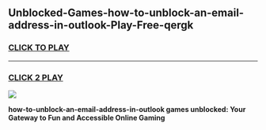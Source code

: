 
## Unblocked-Games-how-to-unblock-an-email-address-in-outlook-Play-Free-qergk
<h3>
<a href="https://premium76.site?title=how-to-unblock-an-email-address-in-outlook&ref=20M">CLICK TO PLAY</a></h3>
<hr>

<h3>
<a href="https://premium76.site?title=how-to-unblock-an-email-address-in-outlook&ref=20M">CLICK 2 PLAY</a>
  
</h3>

<a href="https://premium76.site?title=how-to-unblock-an-email-address-in-outlook&ref=19M"><img src="https://clearcache.store/games.png"></a>


**how-to-unblock-an-email-address-in-outlook games unblocked: Your Gateway to Fun and Accessible Online Gaming**
